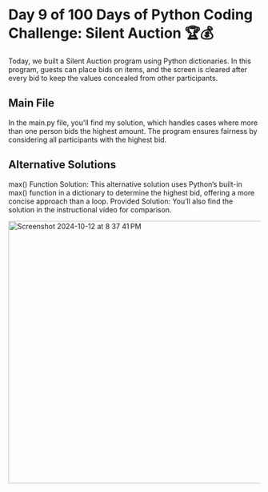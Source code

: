 # Day 9 of 100 Days of Python Coding Challenge: Silent Auction 🏆💰
Today, we built a Silent Auction program using Python dictionaries. In this program, guests can place bids on items, and the screen is cleared after every bid to keep the values concealed from other participants.

## Main File
In the main.py file, you'll find my solution, which handles cases where more than one person bids the highest amount. The program ensures fairness by considering all participants with the highest bid.

## Alternative Solutions
max() Function Solution: This alternative solution uses Python’s built-in max() function in a dictionary to determine the highest bid, offering a more concise approach than a loop.
Provided Solution: You’ll also find the solution in the instructional video for comparison.

<img width="524" alt="Screenshot 2024-10-12 at 8 37 41 PM" src="https://github.com/user-attachments/assets/e7886257-c00b-42da-9095-2dfe5d301d18">
